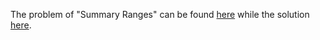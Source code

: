 The problem of "Summary Ranges" can be found [here](https://leetcode.com/problems/summary-ranges/) while the solution [here](https://github.com/aurimas13/Solutions-To-Problems/blob/main/LeetCode/Java%20Solutions/Summary%20Ranges/summary.java).
